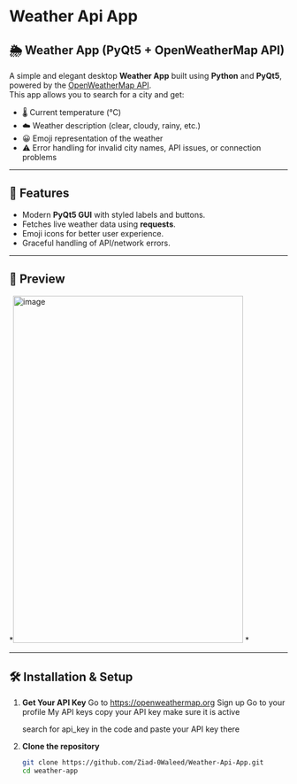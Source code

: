 # Weather Api App
## 🌦️ Weather App (PyQt5 + OpenWeatherMap API)

A simple and elegant desktop **Weather App** built using **Python** and **PyQt5**, powered by the [OpenWeatherMap API](https://openweathermap.org/api).  
This app allows you to search for a city and get:

- 🌡️ Current temperature (°C)  
- ☁️ Weather description (clear, cloudy, rainy, etc.)  
- 😀 Emoji representation of the weather  
- ⚠️ Error handling for invalid city names, API issues, or connection problems  

---

## 🚀 Features
- Modern **PyQt5 GUI** with styled labels and buttons.  
- Fetches live weather data using **requests**.  
- Emoji icons for better user experience.  
- Graceful handling of API/network errors.  

---

## 📸 Preview
*<img width="416" height="627" alt="image" src="https://github.com/user-attachments/assets/8e92bd54-94de-4984-9263-6ba342ec7db7" />
*  

---

## 🛠️ Installation & Setup
1. **Get Your API Key**
   Go to https://openweathermap.org
   Sign up
   Go to your profile
   My API keys
   copy your API key
   make sure it is active

   search for api_key in the code and paste your API key there

1. **Clone the repository**  
   ```bash
   git clone https://github.com/Ziad-0Waleed/Weather-Api-App.git
   cd weather-app
